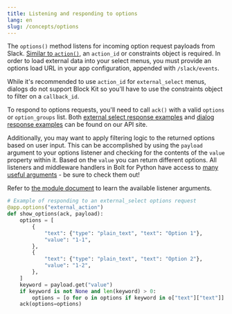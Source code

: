 ```yaml
---
title: Listening and responding to options
lang: en
slug: /concepts/options
---
```


The `options()` method listens for incoming option request payloads from Slack. [Similar to `action()`](/concepts/action-listening),
an `action_id` or constraints object is required. In order to load external data into your select menus, you must provide an options load URL in your app configuration, appended with `/slack/events`.

While it's recommended to use `action_id` for `external_select` menus, dialogs do not support Block Kit so you'll have to use the constraints object to filter on a `callback_id`.

To respond to options requests, you'll need to call `ack()` with a valid `options` or `option_groups` list. Both [external select response examples](https://api.slack.com/reference/messaging/block-elements#external-select) and [dialog response examples](https://api.slack.com/dialogs#dynamic_select_elements_external) can be found on our API site.

Additionally, you may want to apply filtering logic to the returned options based on user input. This can be accomplished by using the `payload` argument to your options listener and checking for the contents of the `value` property within it. Based on the `value` you can return different options. All listeners and middleware handlers in Bolt for Python have access to [many useful arguments](https://slack.dev/bolt-python/api-docs/slack_bolt/kwargs_injection/args.html) - be sure to check them out!

Refer to [the module document](https://slack.dev/bolt-python/api-docs/slack_bolt/kwargs_injection/args.html) to learn the available listener arguments.
```python
# Example of responding to an external_select options request
@app.options("external_action")
def show_options(ack, payload):
    options = [
        {
            "text": {"type": "plain_text", "text": "Option 1"},
            "value": "1-1",
        },
        {
            "text": {"type": "plain_text", "text": "Option 2"},
            "value": "1-2",
        },
    ]
    keyword = payload.get("value")
    if keyword is not None and len(keyword) > 0:
        options = [o for o in options if keyword in o["text"]["text"]]
    ack(options=options)
```